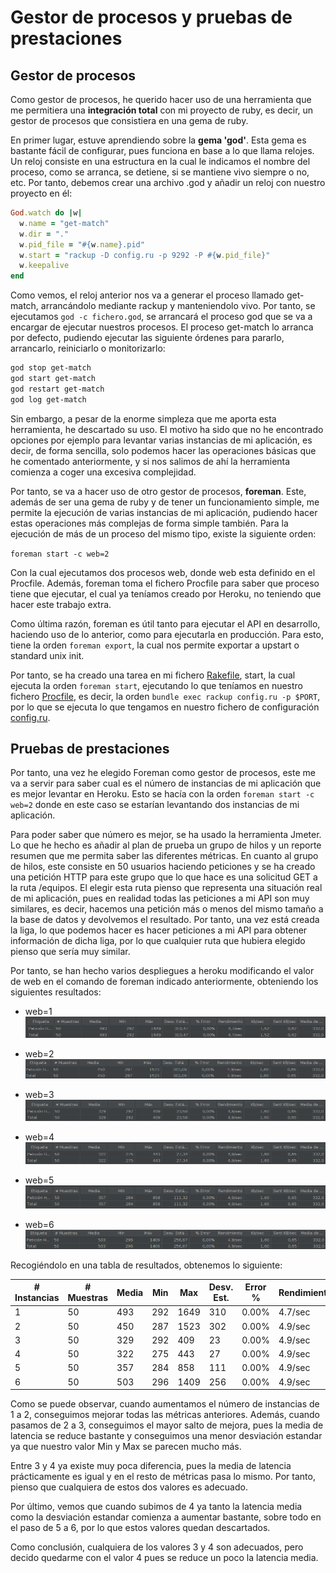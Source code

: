# Gestor de procesos y pruebas de prestaciones

## Gestor de procesos

Como gestor de procesos, he querido hacer uso de una herramienta que me permitiera una **integración total** con mi proyecto de ruby, es decir, un gestor de procesos que consistiera en una gema de ruby.

En primer lugar, estuve aprendiendo sobre la **gema 'god'**. Esta gema es bastante fácil de configurar, pues funciona en base a lo que llama relojes. Un reloj consiste en una estructura en la cual le indicamos el nombre del proceso, como se arranca, se detiene, si se mantiene vivo siempre o no, etc. Por tanto, debemos crear una archivo .god y añadir un reloj con nuestro proyecto en él:

```ruby
God.watch do |w|
  w.name = "get-match"
  w.dir = "."
  w.pid_file = "#{w.name}.pid"
  w.start = "rackup -D config.ru -p 9292 -P #{w.pid_file}"
  w.keepalive
end
```

Como vemos, el reloj anterior nos va a generar el proceso llamado get-match, arrancándolo mediante rackup y manteniendolo vivo. Por tanto, se ejecutamos `god -c fichero.god`, se arrancará el proceso god que se va a encargar de ejecutar nuestros procesos. El proceso get-match lo arranca por defecto, pudiendo ejecutar las siguiente órdenes para pararlo, arrancarlo, reiniciarlo o monitorizarlo:

```bash
god stop get-match
god start get-match
god restart get-match
god log get-match
```

Sin embargo, a pesar de la enorme simpleza que me aporta esta herramienta, he descartado su uso. El motivo ha sido que no he encontrado opciones por ejemplo para levantar varias instancias de mi aplicación, es decir, de forma sencilla, solo podemos hacer las operaciones básicas que he comentado anteriormente, y si nos salimos de ahí la herramienta comienza a coger una excesiva complejidad.

Por tanto, se va a hacer uso de otro gestor de procesos, **foreman**. Este, además de ser una gema de ruby y de tener un funcionamiento simple, me permite la ejecución de varias instancias de mi aplicación, pudiendo hacer estas operaciones más complejas de forma simple también. Para la ejecución de más de un proceso del mismo tipo, existe la siguiente orden:

`foreman start -c web=2`

Con la cual ejecutamos dos procesos web, donde web esta definido en el Procfile. Además, foreman toma el fichero Procfile para saber que proceso tiene que ejecutar, el cual ya teníamos creado por Heroku, no teniendo que hacer este trabajo extra. 

Como última razón, foreman es útil tanto para ejecutar el API en desarrollo, haciendo uso de lo anterior, como para ejecutarla en producción. Para esto, tiene la orden `foreman export`, la cual nos permite exportar a upstart o standard unix init.

Por tanto, se ha creado una tarea en mi fichero [Rakefile](../../Rakefile), start, la cual ejecuta la orden `foreman start`, ejecutando lo que teníamos en nuestro fichero [Procfile](../../Procfile), es decir, la orden `bundle exec rackup config.ru -p $PORT`, por lo que se ejecuta lo que tengamos en nuestro fichero de configuración [config.ru](../../config.ru).

## Pruebas de prestaciones

Por tanto, una vez he elegido Foreman como gestor de procesos, este me va a servir para saber cual es el número de instancias de mi aplicación que es mejor levantar en Heroku. Esto se hacía con la orden `foreman start -c web=2` donde en este caso se estarían levantando dos instancias de mi aplicación.

Para poder saber que número es mejor, se ha usado la herramienta Jmeter. Lo que he hecho es añadir al plan de prueba un grupo de hilos y un reporte resumen que me permita saber las diferentes métricas. En cuanto al grupo de hilos, este consiste en 50 usuarios haciendo peticiones y se ha creado una petición HTTP para este grupo que lo que hace es una solicitud GET a la ruta /equipos. El elegir esta ruta pienso que representa una situación real de mi aplicación, pues en realidad todas las peticiones a mi API son muy similares, es decir, hacemos una petición más o menos del mismo tamaño a la base de datos y devolvemos el resultado. Por tanto, una vez está creada la liga, lo que podemos hacer es hacer peticiones a mi API para obtener información de dicha liga, por lo que cualquier ruta que hubiera elegido pienso que sería muy similar.

Por tanto, se han hecho varios despliegues a heroku modificando el valor de web en el comando de foreman indicado anteriormente, obteniendo los siguientes resultados:

- web=1
![worker1](../img/PaaS/worker1.png)

- web=2
![worker2](../img/PaaS/worker2.png)

- web=3
![worker3](../img/PaaS/worker3.png)

- web=4
![worker4](../img/PaaS/worker4.png)

- web=5
![worker5](../img/PaaS/worker5.png)

- web=6
![worker6](../img/PaaS/worker6.png)

Recogiéndolo en una tabla de resultados, obtenemos lo siguiente:

| # Instancias | # Muestras | Media   | Min    | Max      | Desv. Est. | Error % | Rendimiento | KB/sec |
| ------------ | ---------  | ------- | ------ | -------- | --------   | ------- | ----------  | ------ |
| 1            | 50         | 493     | 292    | 1649     | 310        | 0.00%   | 4.7/sec     | 1.52   |
| 2            | 50         | 450     | 287    | 1523     | 302        | 0.00%   | 4.9/sec     | 1.60   |
| 3            | 50         | 329     | 292    | 409      | 23         | 0.00%   | 4.9/sec     | 1.60   |
| 4            | 50         | 322     | 275    | 443      | 27         | 0.00%   | 4.9/sec     | 1.60   |
| 5            | 50         | 357     | 284    | 858      | 111        | 0.00%   | 4.9/sec     | 1.60   |
| 6            | 50         | 503     | 296    | 1409     | 256        | 0.00%   | 4.9/sec     | 1.60   |

Como se puede observar, cuando aumentamos el número de instancias de 1 a 2, conseguimos mejorar todas las métricas anteriores. Además, cuando pasamos de 2 a 3, conseguimos el mayor salto de mejora, pues la media de latencia se reduce bastante y conseguimos una menor desviación estandar ya que nuestro valor Min y Max se parecen mucho más.

Entre 3 y 4 ya existe muy poca diferencia, pues la media de latencia prácticamente es igual y en el resto de métricas pasa lo mismo. Por tanto, pienso que cualquiera de estos dos valores es adecuado.

Por último, vemos que cuando subimos de 4 ya tanto la latencia media como la desviación estandar comienza a aumentar bastante, sobre todo en el paso de 5 a 6, por lo que estos valores quedan descartados.

Como conclusión, cualquiera de los valores 3 y 4 son adecuados, pero decido quedarme con el valor 4 pues se reduce un poco la latencia media.